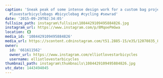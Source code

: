 ```yaml
---
caption: 'Sneak peak of some intense design work for a custom bag project. #handmade
  #lovestarbicyclebags #bicyclebag #cycling #sewrad'
date: '2015-09-29T02:34:05'
fullsize_path: instagram\fullsize\1084429109495884826.jpg
instagram_url: https://www.instagram.com/p/8MqoePmGwa
location: {}
media_id: '1084429109495884826'
media_url: https://scontent.cdninstagram.com/t51.2885-15/e35/12070835_866613776779851_1502701687_n.jpg?ig_cache_key=MTA4NDQyOTEwOTQ5NTg4NDgyNg%3D%3D.2
owner:
  id: '661611562'
  owner_url: https://www.instagram.com/elliotlovestarbicycles
  username: elliotlovestarbicycles
thumbnail_path: instagram\thumbnails\1084429109495884826.jpg
utc_date: 1443494045
---
```

